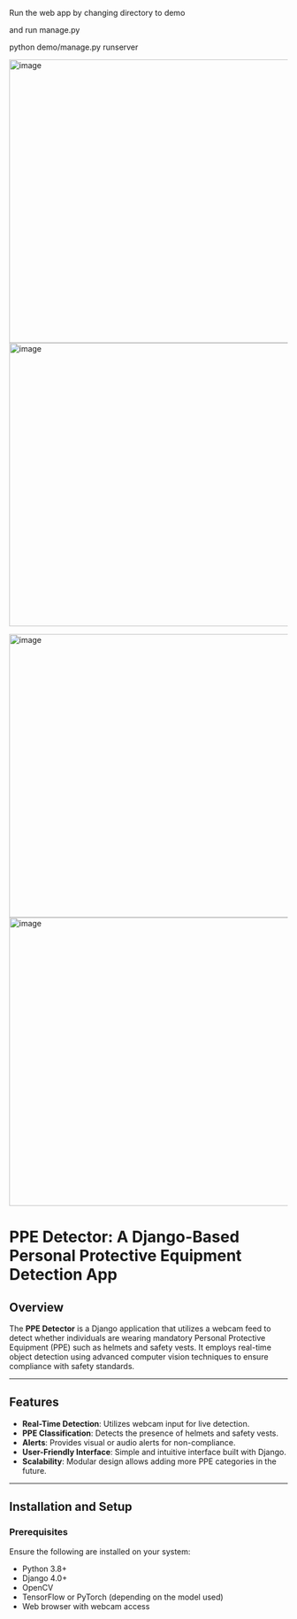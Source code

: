 Run the web app by changing directory to demo

and run manage.py

python demo/manage.py runserver

<img width="512" alt="image" src="https://github.com/user-attachments/assets/0a3a6243-90af-4bf4-9069-675735df009d" /><img width="512" alt="image" src="https://github.com/user-attachments/assets/d4c18283-5382-436b-9855-0017f55bb661" />


<img width="512" alt="image" src="https://github.com/user-attachments/assets/261b31ac-f0e3-44a5-b7fc-ca16031b7e72" />

 

<img width="521" alt="image" src="https://github.com/user-attachments/assets/b0224905-7b0a-4c76-9d7c-bf579fdc038c" />

# PPE Detector: A Django-Based Personal Protective Equipment Detection App

## Overview
The **PPE Detector** is a Django application that utilizes a webcam feed to detect whether individuals are wearing mandatory Personal Protective Equipment (PPE) such as helmets and safety vests. It employs real-time object detection using advanced computer vision techniques to ensure compliance with safety standards.

---

## Features
- **Real-Time Detection**: Utilizes webcam input for live detection.
- **PPE Classification**: Detects the presence of helmets and safety vests.
- **Alerts**: Provides visual or audio alerts for non-compliance.
- **User-Friendly Interface**: Simple and intuitive interface built with Django.
- **Scalability**: Modular design allows adding more PPE categories in the future.

---

## Installation and Setup

### Prerequisites
Ensure the following are installed on your system:
- Python 3.8+
- Django 4.0+
- OpenCV
- TensorFlow or PyTorch (depending on the model used)
- Web browser with webcam access

 


 
